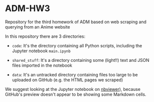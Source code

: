 # ADM-HW3
Repository for the third homework of ADM based on web scraping and querying from an Anime website

In this repository there are 3 directories:

* `code`:
    It's the directory containing all Python scripts, including the Jupyter notebook `main.ipynb`

* `shared_stuff`:
    It's a directory containing some (light!!) text and JSON files imported in the notebook
    
* `data`:
    It's an untracked directory containing files too large to be uploaded on GitHub (e.g. the HTML pages we scraped)

We suggest looking at the Jupyter notebook on [nbviewer](http://nbviewer.org/github/AlessandroPecchini/ADM-HW3/blob/main/code/main.ipynb)), because GitHub's preview doesn't appear to be showing some Markdown cells.
